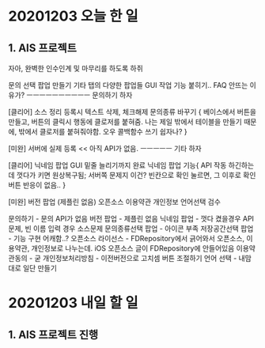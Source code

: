 # 20201203 오늘 한 일
## 1. AIS 프로젝트
자아, 완벽한 인수인계 및 마무리를 하도록 하쥐

문의 선택 팝업 만들기
기타 탭의 다양한 팝업들 GUI 작업
기능 붙히기..
FAQ 안뜨는 이유가?
ㅡㅡㅡㅡㅡㅡㅡㅡㅡㅡ
문의하기 하자

[클리어]
소스 정리 
등록시 텍스트 삭제, 체크해제
문의종류 바꾸기 {
    베이스에서 버튼을 만들고, 버튼의 클릭시 행동에 클로저를 붙혀줌.
    나는 제일 밖에서 테이블을 만들기 때문에, 밖에서 클로저를 붙혀줘야함.
    오우 콜백함수 쓰기 쉽자나?
}

[미완]
서버에 실제 등록 << 아직 API가 없음.
ㅡㅡㅡㅡㅡ
기타 하자

[클리어]
닉네임 팝업 GUI 밑줄 늘리기까지 완료
닉네임 팝업 기능{
    API 작동 하긴하는데 껏다가 키면 원상복구됨; 서버쪽 문제지 이건?
    빈칸으로 확인 눌르면, 그 이후로 확인버튼 반응이 없음..
}

[미완]
버전 팝업 (제플린 없음)
오픈소스 
이용약관
개인정보
언어선택
검수


문의하기 - 문의 API가 없음
버전 팝업 - 제플린 없음
닉네임 팝업 - 껏다 켰을경우 API문제, 빈 이름 입력 경우 소스문제
문의종류선택 팝업 - 아이콘 부족
저장공간선택 팝업 - 기능 구현 어캐함..?
오픈소스 라이선스 - FDRepository에서 긁어와서 오픈소스, 이용약관, 개인정보로 나누는데. iOS 오픈소스 글이 FDRepository에 안들어있음 
이용약관동의 - 굳
개인정보처리방침 - 이전버전으로 고치셈 버튼 조절하기
언어 선택 - 내맘대로 일단 만들기



# 20201203 내일 할 일
## 1. AIS 프로젝트 진행

